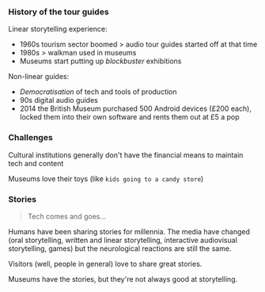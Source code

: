 ### History of the tour guides

Linear storytelling experience:

* 1960s tourism sector boomed > audio tour guides started off at that time
* 1980s > walkman used in museums
* Museums start putting up *blockbuster* exhibitions

Non-linear guides:

* *Democratisation* of tech and tools of production
* 90s digital audio guides
* 2014 the British Museum purchased 500 Android devices (£200 each), locked them into their own software and rents them out at £5 a pop

### Challenges

Cultural institutions generally don't have the financial means to maintain tech and content

Museums love their toys (like `kids going to a candy store`)

### Stories

> Tech comes and goes...

Humans have been sharing stories for millennia. The media have changed (oral storytelling, written and linear storytelling, interactive audiovisual storytelling, games) but the neurological reactions are still the same. 

Visitors (well, people in general) love to share great stories.

Museums have the stories, but they're not always good at storytelling.



